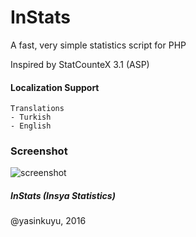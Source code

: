 # InStats 
A fast, very simple statistics script for PHP
 
Inspired by StatCounteX 3.1 (ASP)


#### Localization Support 
    Translations
    - Turkish
    - English

### Screenshot
 
![screenshot](https://cloud.githubusercontent.com/assets/204635/14124634/38a167fe-f60f-11e5-92c5-872c613a0903.png)

##### InStats (Insya Statistics)

@yasinkuyu, 2016
